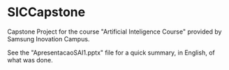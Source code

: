 # SICCapstone

Capstone Project for the course "Artificial Inteligence Course" provided by Samsung Inovation Campus.

See the "ApresentacaoSAI1.pptx" file for a quick summary, in English, of what was done. 

